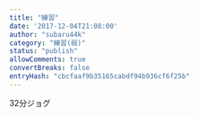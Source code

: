 ```yaml
---
title: "練習"
date: '2017-12-04T21:08:00'
author: "subaru44k"
category: "練習(弱)"
status: "publish"
allowComments: true
convertBreaks: false
entryHash: "cbcfaaf9b35165cabdf94b936cf6f25b"
---
```

32分ジョグ

